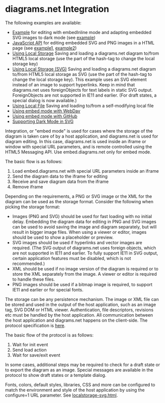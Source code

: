 # diagrams.net Integration



The following examples are available:

* <a href="https://github.com/jgraph/drawio-integration/blob/master/inline.js" target="_blank">Example</a> for editing with embedInline mode and adapting embedded SVG images to dark mode (see <a href="http://jgraph.github.io/drawio-integration/inline.html" target="_blank">example</a>)
* <a href="https://github.com/jgraph/drawio-integration/blob/master/diagram-editor.js" target="_blank">JavaScript API</a> for editing embedded SVG and PNG images in a HTML page (see <a href="http://jgraph.github.io/drawio-integration/helloworld.html" target="_blank">example1</a>, <a href="http://jgraph.github.io/drawio-integration/javascript.html" target="_blank">example2</a>)
* <a href="http://jgraph.github.io/drawio-integration/localstorage.html#default" target="_blank">Using Local Storage</a> Saving and loading a diagrams.net diagram to/from HTML5 local storage (use the part of the hash-tag to change the local storage key)
* <a href="http://jgraph.github.io/drawio-integration/localstorage-svg.html#default" target="_blank">Using Local Storage (SVG)</a> Saving and loading a diagrams.net diagram to/from HTML5 local storage as SVG (use the part of the hash-tag to change the local storage key). This example uses an SVG element instead of an image to support hyperlinks. Keep in mind that diagrams.net uses foreignObjects for text labels in static SVG output. ForeignObjects are not supported in IE11 and earlier. (For draft states, a special dialog is now available.)
* <a href="http://jgraph.github.io/drawio-integration/localfile.html" target="_blank">Using Local File</a> Saving and loading to/from a self-modifying local file
* <a href="https://github.com/jgraph/drawio-integration/tree/master/webdav" target="_blank">Using embed mode with WebDav</a>
* <a href="https://github.com/jgraph/drawio-github" target="_blank">Using embed mode with GitHub</a>
* <a href="https://github.com/jgraph/drawio-github/blob/master/DARK-MODE.md" target="_blank">Supporting Dark Mode in SVG</a>

Integration, or "embed mode" is used for cases where the storage of the diagram is taken care of by a host application,
and diagrams.net is used for diagram editing. In this case, diagrams.net is used inside an iframe or window with special URL
parameters, and is remote controlled using the HTML5 Messaging API. Use embed.diagrams.net only for embed mode.

The basic flow is as follows:

1. Load embed.diagrams.net with special URL parameters inside an iframe
2. Send the diagram data to the iframe for editing
3. Receive and save diagram data from the iframe
4. Remove iframe

Depending on the requirements, a PNG or SVG image or the XML for the diagram can be used as the storage format. Consider the following when picking the storage format:

- Images (PNG and SVG) should be used for fast loading with no initial delay. Embedding the diagram data for editing in PNG and SVG images can be used to avoid saving the image and diagram separately, but will result in bigger image files. When using a viewer or editor, images should be used to show a placeholder or preview.
- SVG images should be used if hyperlinks and vector images are required. (The SVG output of diagrams.net uses foreign objects, which are not
supported in IE11 and earlier. To fully support IE11 in SVG output, certain application features must be disabled, which is not recommended.)
- XML should be used if no image version of the diagram is required or to store the XML separately from the image. A viewer or editor is required
to handle these files.
- PNG images should be used if a bitmap image is required, to support IE11 and earlier or for special fonts.

The storage can be any persistence mechanism. The image or XML file can be stored and used in the output of the host application, such as an image tag, SVG DOM or HTML viewer. Authentication, file descriptors, revisions etc must be handled by the host application. All communication between the host application and diagrams.net happens on the client-side. The protocol specification is <a href="https://desk.draw.io/support/solutions/articles/16000042544" target="_blank">here</a>.

The basic flow of the protocol is as follows:

1. Wait for init event
2. Send load action
3. Wait for save/exit event

In some cases, additional steps may be required to check for a draft state or to export the diagram as an image. Special messages are available in the protocol to show draft states or a template dialog.

Fonts, colors, default styles, libraries, CSS and more can be configured to match the environment and style of the host application by using the configure=1 URL parameter. See <a href="https://github.com/jgraph/drawio-integration/blob/master/localstorage-svg.html#L68" target="_blank">localstorage-svg.html</a>.

